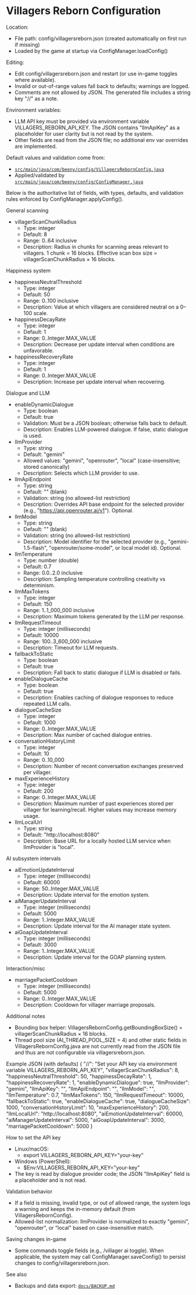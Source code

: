 # Villagers Reborn Configuration

Location:
- File path: config/villagersreborn.json (created automatically on first run if missing)
- Loaded by the game at startup via ConfigManager.loadConfig()

Editing:
- Edit config/villagersreborn.json and restart (or use in-game toggles where available).
- Invalid or out-of-range values fall back to defaults; warnings are logged.
- Comments are not allowed by JSON. The generated file includes a string key "//" as a note.

Environment variables:
- LLM API key must be provided via environment variable VILLAGERS_REBORN_API_KEY. The JSON contains "llmApiKey" as a placeholder for user clarity but is not read by the system.
- Other fields are read from the JSON file; no additional env var overrides are implemented.

Default values and validation come from:
- [`src/main/java/com/beeny/config/VillagersRebornConfig.java`](src/main/java/com/beeny/config/VillagersRebornConfig.java)
- Applied/validated by [`src/main/java/com/beeny/config/ConfigManager.java`](src/main/java/com/beeny/config/ConfigManager.java)

Below is the authoritative list of fields, with types, defaults, and validation rules enforced by ConfigManager.applyConfig().

General scanning
- villagerScanChunkRadius
  - Type: integer
  - Default: 8
  - Range: 0..64 inclusive
  - Description: Radius in chunks for scanning areas relevant to villagers. 1 chunk = 16 blocks. Effective scan box size = villagerScanChunkRadius × 16 blocks.

Happiness system
- happinessNeutralThreshold
  - Type: integer
  - Default: 50
  - Range: 0..100 inclusive
  - Description: Value at which villagers are considered neutral on a 0–100 scale.
- happinessDecayRate
  - Type: integer
  - Default: 1
  - Range: 0..Integer.MAX_VALUE
  - Description: Decrease per update interval when conditions are unfavorable.
- happinessRecoveryRate
  - Type: integer
  - Default: 1
  - Range: 0..Integer.MAX_VALUE
  - Description: Increase per update interval when recovering.

Dialogue and LLM
- enableDynamicDialogue
  - Type: boolean
  - Default: true
  - Validation: Must be a JSON boolean; otherwise falls back to default.
  - Description: Enables LLM-powered dialogue. If false, static dialogue is used.
- llmProvider
  - Type: string
  - Default: "gemini"
  - Allowed values: "gemini", "openrouter", "local" (case-insensitive; stored canonically)
  - Description: Selects which LLM provider to use.
- llmApiEndpoint
  - Type: string
  - Default: "" (blank)
  - Validation: string (no allowed-list restriction)
  - Description: Overrides API base endpoint for the selected provider (e.g., "https://api.openrouter.ai/v1"). Optional.
- llmModel
  - Type: string
  - Default: "" (blank)
  - Validation: string (no allowed-list restriction)
  - Description: Model identifier for the selected provider (e.g., "gemini-1.5-flash", "openrouter/some-model", or local model id). Optional.
- llmTemperature
  - Type: number (double)
  - Default: 0.7
  - Range: 0.0..2.0 inclusive
  - Description: Sampling temperature controlling creativity vs determinism.
- llmMaxTokens
  - Type: integer
  - Default: 150
  - Range: 1..1_000_000 inclusive
  - Description: Maximum tokens generated by the LLM per response.
- llmRequestTimeout
  - Type: integer (milliseconds)
  - Default: 10000
  - Range: 100..3_600_000 inclusive
  - Description: Timeout for LLM requests.
- fallbackToStatic
  - Type: boolean
  - Default: true
  - Description: Fall back to static dialogue if LLM is disabled or fails.
- enableDialogueCache
  - Type: boolean
  - Default: true
  - Description: Enables caching of dialogue responses to reduce repeated LLM calls.
- dialogueCacheSize
  - Type: integer
  - Default: 1000
  - Range: 0..Integer.MAX_VALUE
  - Description: Max number of cached dialogue entries.
- conversationHistoryLimit
  - Type: integer
  - Default: 10
  - Range: 0..10_000
  - Description: Number of recent conversation exchanges preserved per villager.
- maxExperienceHistory
  - Type: integer
  - Default: 200
  - Range: 0..Integer.MAX_VALUE
  - Description: Maximum number of past experiences stored per villager for learning/recall. Higher values may increase memory usage.
- llmLocalUrl
  - Type: string
  - Default: "http://localhost:8080"
  - Description: Base URL for a locally hosted LLM service when llmProvider is "local".

AI subsystem intervals
- aiEmotionUpdateInterval
  - Type: integer (milliseconds)
  - Default: 60000
  - Range: 50..Integer.MAX_VALUE
  - Description: Update interval for the emotion system.
- aiManagerUpdateInterval
  - Type: integer (milliseconds)
  - Default: 5000
  - Range: 1..Integer.MAX_VALUE
  - Description: Update interval for the AI manager state system.
- aiGoapUpdateInterval
  - Type: integer (milliseconds)
  - Default: 3000
  - Range: 1..Integer.MAX_VALUE
  - Description: Update interval for the GOAP planning system.

Interaction/misc
- marriagePacketCooldown
  - Type: integer (milliseconds)
  - Default: 5000
  - Range: 0..Integer.MAX_VALUE
  - Description: Cooldown for villager marriage proposals.

Additional notes
- Bounding box helper: VillagersRebornConfig.getBoundingBoxSize() = villagerScanChunkRadius × 16 blocks.
- Thread pool size (AI_THREAD_POOL_SIZE = 4) and other static fields in VillagersRebornConfig.java are not currently read from the JSON file and thus are not configurable via villagersreborn.json.

Example JSON (with defaults)
{
  "//": "Set your API key via environment variable VILLAGERS_REBORN_API_KEY",
  "villagerScanChunkRadius": 8,
  "happinessNeutralThreshold": 50,
  "happinessDecayRate": 1,
  "happinessRecoveryRate": 1,
  "enableDynamicDialogue": true,
  "llmProvider": "gemini",
  "llmApiKey": "",
  "llmApiEndpoint": "",
  "llmModel": "",
  "llmTemperature": 0.7,
  "llmMaxTokens": 150,
  "llmRequestTimeout": 10000,
  "fallbackToStatic": true,
  "enableDialogueCache": true,
  "dialogueCacheSize": 1000,
  "conversationHistoryLimit": 10,
  "maxExperienceHistory": 200,
  "llmLocalUrl": "http://localhost:8080",
  "aiEmotionUpdateInterval": 60000,
  "aiManagerUpdateInterval": 5000,
  "aiGoapUpdateInterval": 3000,
  "marriagePacketCooldown": 5000
}

How to set the API key
- Linux/macOS:
  - export VILLAGERS_REBORN_API_KEY="your-key"
- Windows (PowerShell):
  - $Env:VILLAGERS_REBORN_API_KEY="your-key"
- The key is read by dialogue provider code; the JSON "llmApiKey" field is a placeholder and is not read.

Validation behavior
- If a field is missing, invalid type, or out of allowed range, the system logs a warning and keeps the in-memory default (from VillagersRebornConfig).
- Allowed-list normalization: llmProvider is normalized to exactly "gemini", "openrouter", or "local" based on case-insensitive match.

Saving changes in-game
- Some commands toggle fields (e.g., /villager ai toggle). When applicable, the system may call ConfigManager.saveConfig() to persist changes to config/villagersreborn.json.

See also
- Backups and data export: [`docs/BACKUP.md`](docs/BACKUP.md)